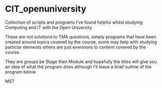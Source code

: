 # CIT_openuniversity
Collection of scripts and programs I've found helpful whilst studying Computing and IT with the Open University

These are not solutions to TMA questions, simply programs that have been created around topics covered by the course, some may help with studying particlar elements others are just exensions to content covered by the course.

They are groups be Stage then Module and hopefully the titles will give you an idea of what the program does although I'll leave a brief outline of the program below.

MST


